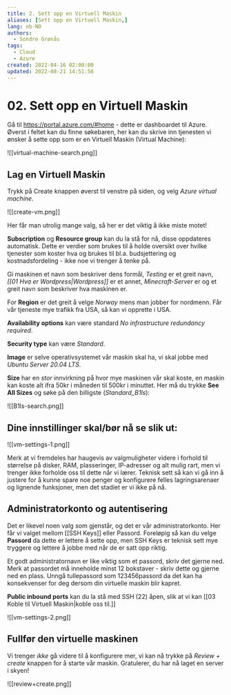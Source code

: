 ```yaml
---
title: 2. Sett opp en Virtuell Maskin
aliases: [Sett opp en Virtuell Maskin,]
lang: nb-NO
authors:
  - Sondre Grønås
tags:
  - Cloud
  - Azure
created: 2022-04-16 02:00:00
updated: 2022-08-21 14:51:56
---
```

# 02. Sett opp en Virtuell Maskin
Gå til https://portal.azure.com/#home - dette er dashboardet til Azure. Øverst i feltet kan du finne søkebaren, her kan du skrive inn tjenesten vi ønsker å sette opp som er en Virtuell Maskin (Virtual Machine):

![[virtual-machine-search.png]]

## Lag en Virtuell Maskin
Trykk på Create knappen øverst til venstre på siden, og velg *Azure virtual machine*.

![[create-vm.png]]

Her får man utrolig mange valg, så her er det viktig å ikke miste motet!

**Subscription** og **Resource group** kan du la stå for nå, disse oppdateres automatisk. Dette er verdier som brukes til å holde oversikt over hvilke tjenester som koster hva og brukes til bl.a. budsjettering og kostnadsfordeling - ikke noe vi trenger å tenke på.

Gi maskinen et navn som beskriver dens formål, *Testing* er et greit navn, *[[01 Hva er Wordpress|Wordpress]]* er et annet, *Minecraft-Server* er og et greit navn som beskriver hva maskinen er.

For **Region** er det greit å velge *Norway* mens man jobber for nordmenn. Får vår tjeneste mye trafikk fra USA, så kan vi opprette i USA.

**Availability options** kan være standard *No infrastructure redundancy required*.

**Security type** kan være *Standard*.

**Image** er selve operativsystemet vår maskin skal ha, vi skal jobbe med *Ubuntu Server 20.04 LTS*.

**Size** har en *stor* innvirkning på hvor mye maskinen vår skal koste, en maskin kan koste alt ifra 50kr i måneden til 500kr i minuttet. Her må du trykke **See All Sizes** og søke på den billigste (*Standard_B1ls*):

![[B1ls-search.png]]

## Dine innstillinger skal/bør nå se slik ut:
![[vm-settings-1.png]]

Merk at vi fremdeles har haugevis av valgmuligheter videre i forhold til størrelse på disker, RAM, plasseringer, IP-adresser og alt mulig rart, men vi trenger ikke forholde oss til dette når vi lærer. Teknisk sett så kan vi gå inn å justere for å kunne spare noe penger og konfigurere felles lagringsarenaer og lignende funksjoner, men det stadiet er vi ikke på nå.

## Administratorkonto og autentisering
Det er likevel noen valg som gjenstår, og det er vår administratorkonto. Her får vi valget mellom [[SSH Keys]] eller Passord. Foreløpig så kan du velge **Passord** da dette er lettere å sette opp, men SSH Keys er teknisk sett mye tryggere og lettere å jobbe med når de er satt opp riktig.

Et godt administratornavn er like viktig som et passord, skriv det gjerne ned. Merk at passordet må inneholde minst 12 bokstaver - skriv dette og gjerne ned en plass. Unngå tullepassord som 123456passord da det kan ha konsekvenser for deg dersom din virtuelle maskin blir kapret.

**Public inbound ports** kan du la stå med SSH (22) åpen, slik at vi kan [[03 Koble til Virtuell Maskin|koble oss til.]]

![[vm-settings-2.png]]

## Fullfør den virtuelle maskinen
Vi trenger *ikke* gå videre til å konfigurere mer, vi kan nå trykke på *Review + create* knappen for å starte vår maskin. Gratulerer, du har nå laget en server i skyen!

![[review+create.png]]
